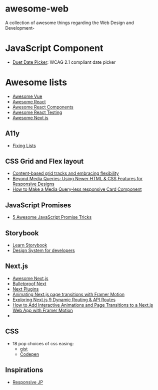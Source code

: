 # awesome-web
A collection of awesome things regarding the Web Design and Development-

# JavaScript Component

* [Duet Date Picker](https://github.com/duetds/date-picker): WCAG 2.1 compliant date picker


# Awesome lists

* [Awesome Vue](https://github.com/vuejs/awesome-vue)
* [Awesome React](https://github.com/enaqx/awesome-react)
* [Awesome React Components](https://github.com/brillout/awesome-react-components)
* [Awesome React Testing](https://github.com/infinitered/awesome-react-testing)
* [Awesome Next.js](https://github.com/unicodeveloper/awesome-nextjs)

## A11y

* [Fixing Lists](https://www.scottohara.me/blog/2019/01/12/lists-and-safari.html)


## CSS Grid and Flex layout

* [Content-based grid tracks and embracing flexibility](https://hiddedevries.nl/en/blog/2019-02-23-content-based-grid-tracks-and-embracing-flexibility)
* [Beyond Media Queries: Using Newer HTML & CSS Features for Responsive Designs](https://css-tricks.com/beyond-media-queries-using-newer-html-css-features-for-responsive-designs/)
* [How to Make a Media Query-less responsive Card Component ](https://css-tricks.com/how-to-make-a-media-query-less-card-component/)


## JavaScript Promises

* [5 Awesome JavaScript Promise Tricks](https://davidwalsh.name/javascript-promise-tricks)



## Storybook

* [Learn Storybook](https://www.learnstorybook.com/)
* [Design System for developers](https://www.learnstorybook.com/design-systems-for-developers/react/en/introduction/)


## Next.js

* [Awesome Next.js](https://github.com/unicodeveloper/awesome-nextjs)
* [Bulletproof Next](https://getstarted.sh/bulletproof-next)
* [Next Plugins](https://github.com/vercel/next-plugins)
* [Animating Next.js page transitions with Framer Motion](https://reacttricks.com/animating-next-page-transitions-with-framer-motion/)
* [Exploring Next.js 9 Dynamic Routing & API Routes](https://reacttricks.com/exploring-next-9-dynamic-routing-and-api-routes/)
* [How to Add Interactive Animations and Page Transitions to a Next.js Web App with Framer Motion](https://www.freecodecamp.org/news/how-to-add-interactive-animations-and-page-transitions-to-a-next-js-web-app-with-framer-motion/#step-3-adding-page-transitions-with-framer-motion-to-a-next-js-app)
* []()


## CSS

* 18 pop choices of css easing:
    * [gist](https://gist.github.com/argyleink/36e1c0153d2a783d513bd29c9f25aaf2)
    * [Codepen](https://codepen.io/argyleink/pen/BajvPLz)


## Inspirations

* [Responsive JP](https://responsive-jp.com)

